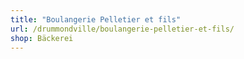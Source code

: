 ```yaml
---
title: "Boulangerie Pelletier et fils"
url: /drummondville/boulangerie-pelletier-et-fils/
shop: Bäckerei
---
```

